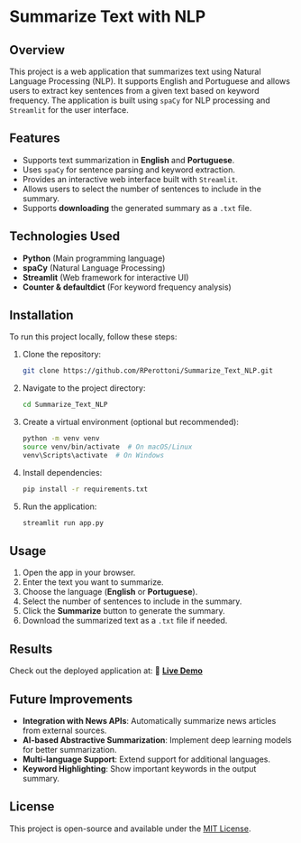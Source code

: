 # Summarize Text with NLP

## Overview
This project is a web application that summarizes text using Natural Language Processing (NLP). It supports English and Portuguese and allows users to extract key sentences from a given text based on keyword frequency. The application is built using `spaCy` for NLP processing and `Streamlit` for the user interface.

## Features
- Supports text summarization in **English** and **Portuguese**.
- Uses `spaCy` for sentence parsing and keyword extraction.
- Provides an interactive web interface built with `Streamlit`.
- Allows users to select the number of sentences to include in the summary.
- Supports **downloading** the generated summary as a `.txt` file.

## Technologies Used
- **Python** (Main programming language)
- **spaCy** (Natural Language Processing)
- **Streamlit** (Web framework for interactive UI)
- **Counter & defaultdict** (For keyword frequency analysis)

## Installation
To run this project locally, follow these steps:

1. Clone the repository:
   ```sh
   git clone https://github.com/RPerottoni/Summarize_Text_NLP.git
   ```
2. Navigate to the project directory:
   ```sh
   cd Summarize_Text_NLP
   ```
3. Create a virtual environment (optional but recommended):
   ```sh
   python -m venv venv
   source venv/bin/activate  # On macOS/Linux
   venv\Scripts\activate  # On Windows
   ```
4. Install dependencies:
   ```sh
   pip install -r requirements.txt
   ```
5. Run the application:
   ```sh
   streamlit run app.py
   ```

## Usage
1. Open the app in your browser.
2. Enter the text you want to summarize.
3. Choose the language (**English** or **Portuguese**).
4. Select the number of sentences to include in the summary.
5. Click the **Summarize** button to generate the summary.
6. Download the summarized text as a `.txt` file if needed.

## Results
Check out the deployed application at:
🔗 **[Live Demo](https://rp-summarize-text-nlp.streamlit.app)**

## Future Improvements
- **Integration with News APIs**: Automatically summarize news articles from external sources.
- **AI-based Abstractive Summarization**: Implement deep learning models for better summarization.
- **Multi-language Support**: Extend support for additional languages.
- **Keyword Highlighting**: Show important keywords in the output summary.

## License
This project is open-source and available under the [MIT License](LICENSE).

